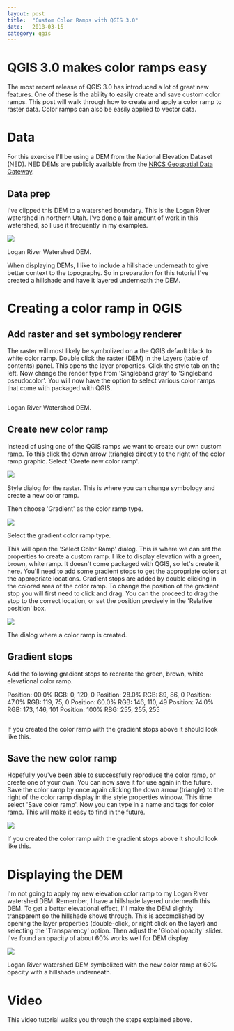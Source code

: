```yaml
---
layout: post
title:  "Custom Color Ramps with QGIS 3.0"
date:   2018-03-16
category: qgis
---
```

# QGIS 3.0 makes color ramps easy
The most recent release of QGIS 3.0 has introduced a lot of great new features. One of these is the ability to easily create and save custom color ramps. This post will walk through how to create and apply a color ramp to raster data. Color ramps can also be easily applied to vector data. 

# Data
For this exercise I'll be using a DEM from the National Elevation Dataset (NED). NED DEMs are publicly available from the [NRCS Geospatial Data Gateway](https://datagateway.nrcs.usda.gov).

## Data prep
I've clipped this DEM to a watershed boundary. This is the Logan River watershed in northern Utah. I've done a fair amount of work in this watershed, so I use it frequently in my examples.

<div class="main-img">
    <img src="https://lh3.googleusercontent.com/7me3QEuP0xhWQsJmAWijjAlEedqNOmXBGjTk0NISui1mV3ZvGo1uHURYFjHjXZhU0-9ibLyqnnoSsvIYCJ-5vQ4lVh7jLXYxx-IPgV0fSF73nRYVQEfbxdBcnWMIPhuTQZq-iAjFzayvrZ4NdHxA88aAVPQmsCFjbu2_TqVM865Wj8vJd0HyNaXiIA9ZoD7ODabcHAmOEbL6zycnTuCG4QO5y1UmUsN38vhK3LYntozFEzHXu_O-hm2s5cLJGHKZM7noFCNIq2gbtCPPs6R8htqxl3SEZinZWDxG5QiODFkVNmjkzlQvfwsLZ0zvjKMlafLNSh7qo5oHKK0Smb1eeaDu9gObuuJ4HZs9oeIoiag36Tcv3CF3d9IgI1AEJeZaodCP9Qd-xAlgNskAH1UIICW5q0mfEIBjOsrrciJYmSmuNDKIbGgYuOdB54B4G6zE_7xxLRx-euIgVcWg546DjgEq32euaVcthf8lczFV_kMA_kWaBj8NQ6W-f2a5FqTTFiDzXh0y6iKIQ2WZsq5GcWrztJK7l7cdWtEXYcgQ5wxDSPyxGVNelKzKekNmh2SvseoaUEXRw2UwMfqIqwTkKoPAasg7JMKGtJpKTNmc=w768-h875-no">
    <p>Logan River Watershed DEM.</p>
</div>

When displaying DEMs, I like to include a hillshade underneath to give better context to the topography. So in preparation for this tutorial I've created a hillshade and have it layered underneath the DEM.

# Creating a color ramp in QGIS

## Add raster and set symbology renderer
The raster will most likely be symbolized on a the QGIS default black to white color ramp. Double click the raster (DEM) in the Layers (table of contents) panel. This opens the layer properties. Click the style tab on the left. Now change the render type from 'Singleband gray' to 'Singleband pseudocolor'. You will now have the option to select various color ramps that come with packaged with QGIS.

<div class="main-img">
    <img src="">
    <p>Logan River Watershed DEM.</p>
</div>

## Create new color ramp
Instead of using one of the QGIS ramps we want to create our own custom ramp. To this click the down arrow (triangle) directly to the right of the color ramp graphic. Select 'Create new color ramp'. 

<div class="main-img">
    <img src="https://lh3.googleusercontent.com/DscJLbIp7SnZ1JMtI6RFuYZ0bVt7Ka6IGYJwItC-voQBKIBC89RX6dqsMcQKRbtB0aN0mMyflUtQGgchqgrlQ9tn3PD3LV6WRRMYt5u9b3dPEAUxdB1oPgmFkodlDq6_0euA-hX8F4nZWJnUhYW8Fj7bbAWeVzeLz6CAbka11fyjwjmfGJxlP8aqCN5qW5MLh0JlAuKJOCmwU6YU2S4VdauuJ1auEULnoe-DtOX3Ezu80A90aKi5EYD9G2CU_Wtry0IA8TdScf8zkTh-pj166KiCFW2oUMsatNedmkTFGMOhHQCKpSpvc95EGUco5bZV6HtqwUWaY5f6ApAlm9KaBSbqzaPwgOTUoOp_hVTE8-hB9WxGPqHrO0afDdhiQbdvb2n4wSvyR0tY5bx1QgPkZ8_6UJk-9dKl1zUPgXo190b6-83_OF5REvOe3bvt9R5B5tSZIy5VQP5Lw9ez6WCL16m0NbSaWq29XoUcY78frMdb1damoPEmecXqMZzp847Hs7BoIHzptxCXZ88McMHtApx4ay33HuEle0aM45Db103qeopuK0IHCJWBQGA31pkny5zjU4-cxpIae0QJPO3TKr2uHFS6CwvGrGZkjC3h=w914-h357-no">
    <p>Style dialog for the raster. This is where you can change symbology and create a new color ramp.</p>
</div>

Then choose 'Gradient' as the color ramp type.

<div class="main-img">
    <img src="https://lh3.googleusercontent.com/RbcjCRq7RsbEfUm4fQgfN0Onzr1ZgaRhmU7jkIbFTSZN0ew92SuJvV6Ki0vgO5_mpHsnwu83JAS8UuWANVOq3eXeXjFvtyXIfFAziWA6i3rUFY82X5a0nALjpjXJ9eZ1UpOLJd25ccO9lFxVtQkuB0Ggs9cii7BstJrIlk9Czqx5rG8PMLawWFsjwnJxy7A1pVbgjhrlrxocy96wqhEsKcT7LdwVCcqon57-hpAE2pAl0WCVRVMSQvSq-58qSlLx2R6rAaCZdnVzm73aMPvFDAA8lRRpqcKTgqhWjf_N6g5LsTWQ6eVN550spS6KUsUrFd4Wle0ZfuaaLPs5WWQT0EbQ445W8Cq_iPXNHiEpNGslDuPWagi2DvWD496KTdz7At5RO-9CWBgvNKxRKYizcIWxuxos0AoaEQGXoRO2zE4_feHNsAu3TJdwukszuewkEVAokaf943Fwj3WcMzugvT8PWd_3XULxN-g-c-EzNfK0QD79OfaM9axvyyP0USWupg8hUMu6FbWnrt9JLMM3i7w6SNd6KW2gpnsh2cOjS-DkLSmI4Wv39hqwF5zqAWUn5tuWerqr_y4ICJ-xDG8TElvxbRAkkA7MhhBVGL42=w210-h130-no">
    <p>Select the gradient color ramp type.</p>
</div>

This will open the 'Select Color Ramp' dialog. This is where we can set the properties to create a custom ramp. I like to display elevation with a green, brown, white ramp. It doesn't come packaged with QGIS, so let's create it here. You'll need to add some gradient stops to get the appropriate colors at the appropriate locations. Gradient stops are added by double clicking in the colored area of the color ramp. To change the position of the gradient stop you will first need to click and drag. You can the proceed to drag the stop to the correct location, or set the position precisely in the 'Relative position' box.

<div class="main-img">
    <img src="https://lh3.googleusercontent.com/3tyaEyai2aVmdo5M7B4fMS2oN_doeoSi1yu4ubGzke-qVk4DCrtx6aRPCAmGWFd-6wygZJ8Ec-i0a6gPBfF-WekgdsCNZU-IvhpgydwawogT8MTk4kuq3Q7NUZSfrfKxCJJHmMKYZvqfECF4vR2SyiRY1WSX0224iqmvuN9EZd2MNu0TrX6S8eqDN_tdKHiCLEq54a-mY5KFzSKh8op-3l-LNyIvHqvx8K_1psfOXWg3RvEyNCZozn7YMYXf75ITx8XKxPm6AqIHwHXLreGJE220EEqVLzntA_pbxqGDr7jHDhBcs49f2rNhITDGu7rgfyjLZmms8P1GcDWtlNX_3G5-yR_rH43lu1KuhNp78qBzCFnxAbm11nxzMRlj-fsVj5BbrjG0EB8d5RrwPg6fDAqWrj5rqpk8s6-bYOmc8E8eVgzHIINw_xzO3zZwTAfntwakbLuK8BqVD6IPVcCLNx-TwLWEGEXmTeJKvKqIv_ZlE-J6Sfrk8MeY4RvlFiThCeq3fZWAf0bt5H8DHQv8sc6pFFxCLaLheMCcKtLqC8IC4jREe5Yy1z8yyg2EjYlePGzfem0JfhBTSrTeKscxkDqCJZoAgeYQelsa_NCa=w914-h701-no">
    <p>The dialog where a color ramp is created.</p>
</div>

## Gradient stops
Add the following gradient stops to recreate the green, brown, white elevational color ramp.

Position: 00.0% RGB: 0, 120, 0
Position: 28.0% RGB: 89, 86, 0
Position: 47.0% RGB: 119, 75, 0
Position: 60.0% RGB: 146, 110, 49
Position: 74.0% RGB: 173, 146, 101
Position: 100% RBG: 255, 255, 255

<div class="main-img">
    <img src="">
    <p>If you created the color ramp with the gradient stops above it should look like this.</p>
</div>

## Save the new color ramp
Hopefully you've been able to successfully reproduce the color ramp, or create one of your own. You can now save it for use again in the future. Save the color ramp by once again clicking the down arrow (triangle) to the right of the color ramp display in the style properties window. This time select 'Save color ramp'. Now you can type in a name and tags for color ramp. This will make it easy to find in the future.

<div class="main-img">
    <img src="https://lh3.googleusercontent.com/DG6EZMIAqiVjEGtHarMl2d5D8TmJa7RqWjp4abWJg9E3ieV0qzJNSAkIV6Y9ocYJNNn7R9j9MJHucLEjDg_bczrkWdi_uh2RY3VnbEeG-g66tagiHDAjZ4Le6jFEfdO0IpmWjYBo44EiSjVJFUMhXg2CHAh4k_rVcr6ktxYY7VS7E8TLIKWWOZF1tTSE3sFs6hz2UsNLVddMxVxI-OPEzLtofOa7VHZNjy-KueX_FOkAlkKoTSFX-yXefz24VEgN859l0TGaNKTPBU5hxveLq03zxyLrkCPYhjaXk2oy0p6WdnMskIAcOYdL-RStRqs6utsNFkxVbnmFYMUR_e4-IMrndwZgOZa_m8iIOpYnpB1uv_ZwTOZegBTMPqFXzj8NNS7d6-4ApnThzaA4_e5VZ1sHaIpZwzYmnDJJQ6Axsq_-vGukC_xSQ4e7ByzdYGSgFQoRbyXDmrQoH2J3irv7ulBaiKMDjD1PLXfgwPIC3Xm4M1BFLBb9EDYyHBnRbdBcGbzDhzll54LCNZNl7ylsF8NP60OZbNV7rZ_zI1Yn1NoXmkdN763lfAWrCqZxdOsOL1wJr3Zx24RO2SCU0hhhckYBf5ypCS3u1HIj_em-=w875-h670-no">
    <p>If you created the color ramp with the gradient stops above it should look like this.</p>
</div>

# Displaying the DEM
I'm not going to apply my new elevation color ramp to my Logan River watershed DEM. Remember, I have a hillshade layered underneath this DEM. To get a better elevational effect, I'll make the DEM slightly transparent so the hillshade shows through. This is accomplished by opening the layer properties (double-click, or right click on the layer) and selecting the 'Transparency' option. Then adjust the 'Global opacity' slider. I've found an opacity of about 60% works well for DEM display.

<div class="main-img">
    <img src="https://lh3.googleusercontent.com/9qfPJtY09LqGNHJsH5Y5uWP1ez24XiB7_Nn0ifwCalLnmXbcxuPU8olwOiGolY5WZbcOosUwujxk6_J46MZroMLi6fLlEKBxMtC0H4ZmG3iEDg_H4Ub6GYvKFUuslwl2SlPAwJ3ZxTkZuAZGbvq23ATn08UQ99peJGrHmxuqK5OHdSLD0cSCGToFZ_YFlF-NGg44z6zaMJjelpqEHwVvGtKtE30SwkRd3huIB9W0y1Eef3GltyZrTsALbHO_UtEym4c5fQIlVG2dYpkbT1IA6XqYe-cpNxTSmvbotaygnrUgcZ3sjO7euPaiOQog4FhoZ8LZcjKBUfmpDsHs7NMSRgEYLrwuozygNrkvByln5yglVrvVb6yk6WKmi28y5GbllXif_RCIMti3f6qShTiZcAFUxSD25wJhWQ23jQWBfBukdIB-K5oH8naOEH65pG_LYu4DI4Nu6YwPLDBc0BjaVuhCYVcr3E8uSRD23IfmMo454USE2Mk1XCU_xyYq0mIyh9Y2Sc4G511jiP1OTfk9ZUArCELYhUJw2iazyjzOsxrTxIIr4SiTCq5qCuxv9n6Ou0Y4xfXaIMB5rcEHlpT27P5aSRtTAaeMk_P97Nm8=w771-h883-no">
    <p>Logan River watershed DEM symbolized with the new color ramp at 60% opacity with a hillshade underneath.</p>
</div>

# Video
This video tutorial walks you through the steps explained above.
